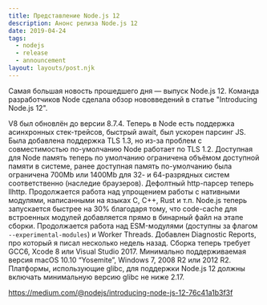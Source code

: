 ```yaml
---
title: Представление Node.js 12
description: Анонс релиза Node.js 12
date: 2019-04-24
tags:
  - nodejs
  - release
  - announcement
layout: layouts/post.njk
---
```

Самая большая новость прошедшего дня — выпуск Node.js 12. Команда разработчиков Node сделала обзор нововведений в статье "Introducing Node.js 12".

V8 был обновлён до версии 8.7.4. Теперь в Node есть поддержка асинхронных стек-трейсов, быстрый await, был ускорен парсинг JS. Была добавлена поддержка TLS 1.3, но из-за проблем с совместимостью по-умолчанию Node работает по TLS 1.2. Доступная для Node память теперь по умолчанию ограничена объёмом доступной памяти в системе, ранее доступная память по-умолчанию была ограничена 700Mb или 1400Mb для 32- и 64-разрядных систем соответственно (наследие браузеров). Дефолтный http-парсер теперь llhttp. Продолжается работа над упрощением работы с нативными модулями, написанными на языках C, C++, Rust и т.п. Node.js теперь запускается быстрее на 30% благодаря тому, что code-cache для встроенных модулей добавляется прямо в бинарный файл на этапе сборки. Продолжается работа над ESM-модулями (доступны за флагом `--experimental-modules`) и Worker Threads. Добавлен Diagnostic Reports, про который я писал несколько недель назад. Сборка теперь требует GCC6, Xcode 8 или Visual Studio 2017. Минимально поддерживаемая версия macOS 10.10 “Yosemite”, Windows 7, 2008 R2 или 2012 R2. Платформы, использующие glibc, для поддержки Node.js 12 должны включать минимальную версию glibc не ниже 2.17.

https://medium.com/@nodejs/introducing-node-js-12-76c41a1b3f3f
